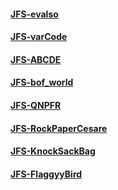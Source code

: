 #### <a href="https://solidw.github.io/JFS-evalso/" target="_blank">JFS-evalso</a>
#### <a href="https://solidw.github.io/JFS-varCode/" target="_blank">JFS-varCode</a>
#### <a href="https://solidw.github.io/JFS-ABCDE/" target="_blank">JFS-ABCDE</a>
#### <a href="https://solidw.github.io/JFS-bof_world/" target="_blank">JFS-bof_world</a>
#### <a href="https://solidw.github.io/JFS-QNPFR/" target="_blank">JFS-QNPFR</a>
#### <a href="https://solidw.github.io/JFS-RockPaperCesare/" target="_blank">JFS-RockPaperCesare</a>
#### <a href="https://solidw.github.io/JFS-KnockSackBag/" target="_blank">JFS-KnockSackBag</a>
#### <a href="https://solidw.github.io/JFS-FlaggyyBird/" target="_blank">JFS-FlaggyyBird</a>


